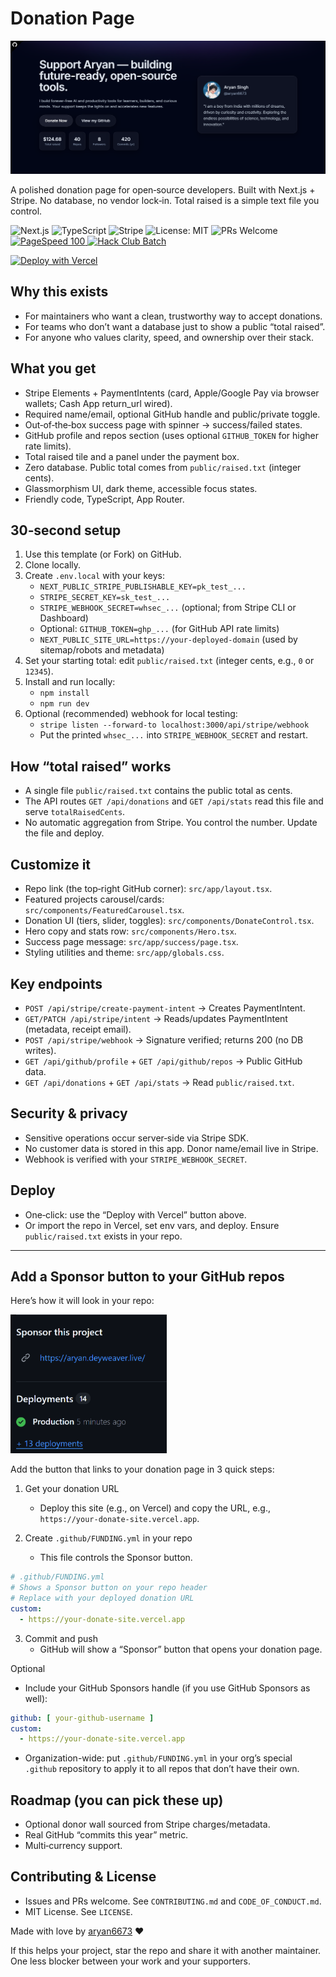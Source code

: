 # Donation Page
![Screenshot](/assets/ss.png)

A polished donation page for open‑source developers. Built with Next.js + Stripe. No database, no vendor lock‑in. Total raised is a simple text file you control.

<p align="left">
  <img alt="Next.js" src="https://img.shields.io/badge/Next.js-14-black?logo=nextdotjs" />
  <img alt="TypeScript" src="https://img.shields.io/badge/TypeScript-5-blue?logo=typescript" />
  <img alt="Stripe" src="https://img.shields.io/badge/Stripe-PaymentIntents-635bff?logo=stripe&logoColor=white" />
  <img alt="License: MIT" src="https://img.shields.io/badge/License-MIT-green.svg" />
  <img alt="PRs Welcome" src="https://img.shields.io/badge/PRs-welcome-brightgreen.svg" />
  <a href="https://pagespeed.web.dev/analysis?url=https%3A%2F%2Faryan.deyweaver.live%2F">
    <img alt="PageSpeed 100" src="https://img.shields.io/badge/PageSpeed-100%2F100-brightgreen?style=flat&logo=google-chrome&logoColor=white" />
  </a>
  <a href="https://summer.hackclub.com/projects/10572">
    <img alt="Hack Club Batch" src="https://img.shields.io/badge/Hack%20Club-Project-red?style=flat&logo=hackclub&logoColor=white" />
  </a>
</p>



[![Deploy with Vercel](https://vercel.com/button)](https://vercel.com/new/clone?repository-url=https://github.com/aryan6673/donate&env=NEXT_PUBLIC_STRIPE_PUBLISHABLE_KEY,STRIPE_SECRET_KEY,STRIPE_WEBHOOK_SECRET,GITHUB_TOKEN)

## Why this exists
- For maintainers who want a clean, trustworthy way to accept donations.
- For teams who don’t want a database just to show a public “total raised”.
- For anyone who values clarity, speed, and ownership over their stack.

## What you get
- Stripe Elements + PaymentIntents (card, Apple/Google Pay via browser wallets; Cash App return_url wired).
- Required name/email, optional GitHub handle and public/private toggle.
- Out‑of‑the‑box success page with spinner → success/failed states.
- GitHub profile and repos section (uses optional `GITHUB_TOKEN` for higher rate limits).
- Total raised tile and a panel under the payment box.
- Zero database. Public total comes from `public/raised.txt` (integer cents).
- Glassmorphism UI, dark theme, accessible focus states.
- Friendly code, TypeScript, App Router.

## 30‑second setup
1) Use this template (or Fork) on GitHub.
2) Clone locally.
3) Create `.env.local` with your keys:
   - `NEXT_PUBLIC_STRIPE_PUBLISHABLE_KEY=pk_test_...`
   - `STRIPE_SECRET_KEY=sk_test_...`
   - `STRIPE_WEBHOOK_SECRET=whsec_...` (optional; from Stripe CLI or Dashboard)
   - Optional: `GITHUB_TOKEN=ghp_...` (for GitHub API rate limits)
   - `NEXT_PUBLIC_SITE_URL=https://your-deployed-domain` (used by sitemap/robots and metadata)
4) Set your starting total: edit `public/raised.txt` (integer cents, e.g., `0` or `12345`).
5) Install and run locally:
   - `npm install`
   - `npm run dev`
6) Optional (recommended) webhook for local testing:
   - `stripe listen --forward-to localhost:3000/api/stripe/webhook`
   - Put the printed `whsec_...` into `STRIPE_WEBHOOK_SECRET` and restart.

## How “total raised” works
- A single file `public/raised.txt` contains the public total as cents.
- The API routes `GET /api/donations` and `GET /api/stats` read this file and serve `totalRaisedCents`.
- No automatic aggregation from Stripe. You control the number. Update the file and deploy.

## Customize it
- Repo link (the top‑right GitHub corner): `src/app/layout.tsx`.
- Featured projects carousel/cards: `src/components/FeaturedCarousel.tsx`.
- Donation UI (tiers, slider, toggles): `src/components/DonateControl.tsx`.
- Hero copy and stats row: `src/components/Hero.tsx`.
- Success page message: `src/app/success/page.tsx`.
- Styling utilities and theme: `src/app/globals.css`.

## Key endpoints
- `POST /api/stripe/create-payment-intent` → Creates PaymentIntent.
- `GET/PATCH /api/stripe/intent` → Reads/updates PaymentIntent (metadata, receipt email).
- `POST /api/stripe/webhook` → Signature verified; returns 200 (no DB writes).
- `GET /api/github/profile` + `GET /api/github/repos` → Public GitHub data.
- `GET /api/donations` + `GET /api/stats` → Read `public/raised.txt`.

## Security & privacy
- Sensitive operations occur server‑side via Stripe SDK.
- No customer data is stored in this app. Donor name/email live in Stripe.
- Webhook is verified with your `STRIPE_WEBHOOK_SECRET`.

## Deploy
- One‑click: use the “Deploy with Vercel” button above.
- Or import the repo in Vercel, set env vars, and deploy. Ensure `public/raised.txt` exists in your repo.

---

## Add a Sponsor button to your GitHub repos
Here’s how it will look in your repo:

<p align="left">
  <img src="assets/look.png" alt="Sponsor button example" width="250" />
</p>

Add the button that links to your donation page in 3 quick steps:

1) Get your donation URL
   - Deploy this site (e.g., on Vercel) and copy the URL, e.g., `https://your-donate-site.vercel.app`.

2) Create `.github/FUNDING.yml` in your repo
   - This file controls the Sponsor button.

```yml
# .github/FUNDING.yml
# Shows a Sponsor button on your repo header
# Replace with your deployed donation URL
custom:
  - https://your-donate-site.vercel.app
```

3) Commit and push
   - GitHub will show a “Sponsor” button that opens your donation page.

Optional
- Include your GitHub Sponsors handle (if you use GitHub Sponsors as well):
```yml
github: [ your-github-username ]
custom:
  - https://your-donate-site.vercel.app
```
- Organization-wide: put `.github/FUNDING.yml` in your org’s special `.github` repository to apply it to all repos that don’t have their own.


## Roadmap (you can pick these up)
- Optional donor wall sourced from Stripe charges/metadata.
- Real GitHub “commits this year” metric.
- Multi‑currency support.

## Contributing & License
- Issues and PRs welcome. See `CONTRIBUTING.md` and `CODE_OF_CONDUCT.md`.
- MIT License. See `LICENSE`.

Made with love by [aryan6673](https://github.com/aryan6673) ❤️


If this helps your project, star the repo and share it with another maintainer. One less blocker between your work and your supporters.

